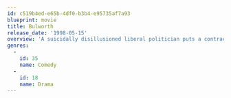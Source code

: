 ```yaml
---
id: c519b4ed-e65b-4df0-b3b4-e95735af7a93
blueprint: movie
title: Bulworth
release_date: '1998-05-15'
overview: 'A suicidally disillusioned liberal politician puts a contract out on himself and takes the opportunity to be bluntly honest with his voters by affecting the rhythms and speech of hip-hop music and culture.'
genres:
  -
    id: 35
    name: Comedy
  -
    id: 18
    name: Drama
---
```

